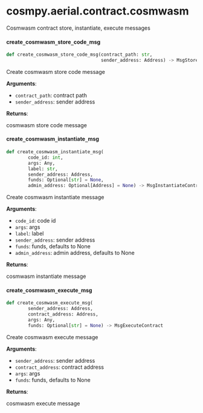 <a id="cosmpy.aerial.contract.cosmwasm"></a>

# cosmpy.aerial.contract.cosmwasm

Cosmwasm contract store, instantiate, execute messages

<a id="cosmpy.aerial.contract.cosmwasm.create_cosmwasm_store_code_msg"></a>

#### create`_`cosmwasm`_`store`_`code`_`msg

```python
def create_cosmwasm_store_code_msg(contract_path: str,
                                   sender_address: Address) -> MsgStoreCode
```

Create cosmwasm store code message

**Arguments**:

- `contract_path`: contract path
- `sender_address`: sender address

**Returns**:

cosmwasm store code message

<a id="cosmpy.aerial.contract.cosmwasm.create_cosmwasm_instantiate_msg"></a>

#### create`_`cosmwasm`_`instantiate`_`msg

```python
def create_cosmwasm_instantiate_msg(
        code_id: int,
        args: Any,
        label: str,
        sender_address: Address,
        funds: Optional[str] = None,
        admin_address: Optional[Address] = None) -> MsgInstantiateContract
```

Create cosmwasm instantiate message

**Arguments**:

- `code_id`: code id
- `args`: args
- `label`: label
- `sender_address`: sender address
- `funds`: funds, defaults to None
- `admin_address`: admin address, defaults to None

**Returns**:

cosmwasm instantiate message

<a id="cosmpy.aerial.contract.cosmwasm.create_cosmwasm_execute_msg"></a>

#### create`_`cosmwasm`_`execute`_`msg

```python
def create_cosmwasm_execute_msg(
        sender_address: Address,
        contract_address: Address,
        args: Any,
        funds: Optional[str] = None) -> MsgExecuteContract
```

Create cosmwasm execute message

**Arguments**:

- `sender_address`: sender address
- `contract_address`: contract address
- `args`: args
- `funds`: funds, defaults to None

**Returns**:

cosmwasm execute message

